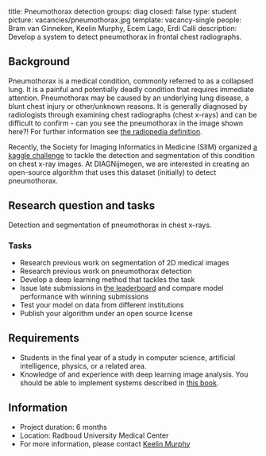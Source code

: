 title: Pneumothorax detection
groups: diag
closed: false
type: student
picture: vacancies/pneumothorax.jpg
template: vacancy-single
people: Bram van Ginneken, Keelin Murphy, Ecem Lago, Erdi Calli
description: Develop a system to detect pneumothorax in frontal chest radiographs.


## Background
Pneumothorax is a medical condition, commonly referred to as a collapsed lung. It is a painful and potentially deadly condition that requires immediate attention.  Pneumothorax may be caused by an underlying lung disease, a blunt chest injury or other/unknown reasons. It is generally diagnosed by radiologists through examining chest radiographs (chest x-rays) and can be difficult to confirm - can you see the pneumothorax in the image shown here?! For further information see [the radiopedia definition](https://radiopaedia.org/articles/pneumothorax). 

Recently, the Society for Imaging Informatics in Medicine (SIIM) organized [a kaggle challenge](https://www.kaggle.com/c/siim-acr-pneumothorax-segmentation/overview) to tackle the detection and segmentation of this condition on chest x-ray images.  At DIAGNijmegen, we are interested in creating an open-source algorithm that uses this dataset (initially) to detect pneumothorax.

## Research question and tasks
Detection and segmentation of pneumothorax in chest x-rays. 

### Tasks
* Research previous work on segmentation of 2D medical images
* Research previous work on pneumothorax detection
* Develop a deep learning method that tackles the task
* Issue late submissions in [the leaderboard](https://www.kaggle.com/c/siim-acr-pneumothorax-segmentation/) and compare model performance with winning submissions
* Test your model on data from different institutions
* Publish your algorithm under an open source license

<!-- ## Innovation --> 

## Requirements

- Students in the final year of a study in computer science, artificial intelligence, physics, or a related area.
- Knowledge of and experience with deep learning image analysis. You should be able to implement systems described in [this book](https://www.manning.com/books/deep-learning-with-python). 

## Information

- Project duration: 6 months
- Location: Radboud University Medical Center
- For more information, please contact [Keelin Murphy](http://diagnijmegen.nl/index.php/Person?name=Keelin_Murphy)
